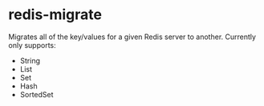 # redis-migrate

Migrates all of the key/values for a given Redis server to another. Currently only supports:
- String
- List
- Set
- Hash
- SortedSet

